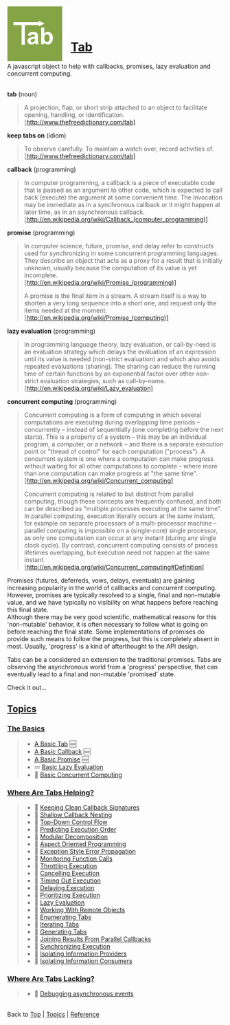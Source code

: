 <a name="top" ></a>

<img src="./img/tab-logo128.png" alt="Tab logo" align="left" style="float:left;" /><img src="./img/1x1.png" align="left" style="float:left;" height="128" width="20" /><img src="./img/1x1.png" height="1" width="20" style="margin-top:35px;" />
# [Tab][top]
A javascript object to help with callbacks, promises, lazy evaluation and concurrent computing.
<br />
<br />

**tab** (noun)
> A projection, flap, or short strip attached to an object to facilitate opening, handling, or identification. <br /> [http://www.thefreedictionary.com/tab]

**keep tabs on** (idiom)
> To observe carefully.  To maintain a watch over, record activities of. <br /> [http://www.thefreedictionary.com/tab]

**callback** (programming)
> In computer programming, a callback is a piece of executable code that is passed as an argument to other code, which is expected to call back (execute) the argument at some convenient time. The invocation may be immediate as in a synchronous callback or it might happen at later time, as in an asynchronous callback. <br /> [http://en.wikipedia.org/wiki/Callback_(computer_programming)]

**promise** (programming)
> In computer science, future, promise, and delay refer to constructs used for synchronizing in some concurrent programming languages. They describe an object that acts as a proxy for a result that is initially unknown, usually because the computation of its value is yet incomplete. <br /> [http://en.wikipedia.org/wiki/Promise_(programming)]
>
> A promise is the final item in a stream. A stream itself is a way to shorten a very long sequence into a short one, and request only the items needed at the moment. <br /> [http://en.wikipedia.org/wiki/Promise_(computing)]

**lazy evaluation** (programming)
> In programming language theory, lazy evaluation, or call-by-need is an evaluation strategy which delays the evaluation of an expression until its value is needed (non-strict evaluation) and which also avoids repeated evaluations (sharing). The sharing can reduce the running time of certain functions by an exponential factor over other non-strict evaluation strategies, such as call-by-name. <br /> [http://en.wikipedia.org/wiki/Lazy_evaluation]

**concurrent computing** (programming)
>Concurrent computing is a form of computing in which several computations are executing during overlapping time periods – concurrently – instead of sequentially (one completing before the next starts). This is a property of a system – this may be an individual program, a computer, or a network – and there is a separate execution point or "thread of control" for each computation ("process"). A concurrent system is one where a computation can make progress without waiting for all other computations to complete – where more than one computation can make progress at "the same time". <br /> [http://en.wikipedia.org/wiki/Concurrent_computing]
>
> Concurrent computing is related to but distinct from parallel computing, though these concepts are frequently confused, and both can be described as "multiple processes executing at the same time". In parallel computing, execution literally occurs at the same instant, for example on separate processors of a multi-processor machine – parallel computing is impossible on a (single-core) single processor, as only one computation can occur at any instant (during any single clock cycle). By contrast, concurrent computing consists of process lifetimes overlapping, but execution need not happen at the same instant. <br /> [http://en.wikipedia.org/wiki/Concurrent_computing#Definition]



Promises (futures, deferreds, vows, delays, eventuals) are gaining increasing popularity in the world of callbacks and concurrent computing.  However, promises are typically resolved to a single, final and non-mutable value, and we have typically no visibility on what happens before reaching this final state.  
Although there may be very good scientific, mathematical reasons for this 'non-mutable' behavior, it is often necessary to follow what is going on before reaching the final state.  Some implementations of promises do provide such means to follow the progress, but this is completely absent in most.  Usually, 'progress' is a kind of afterthought to the API design.

Tabs can be a considered an extension to the traditional promises.  Tabs are observing the asynchronous world from a 'progress' perspective, that can eventually lead to a final and non-mutable 'promised' state.

Check it out...

## [Topics][topics]

### [The Basics][topic-the-basics]
> * [A Basic Tab][topic-a-basic-tab] :new:
> * [A Basic Callback][topic-a-basic-callback] :new:
> * [A Basic Promise][topic-a-basic-promise] :new:
> * :zzz: [ Basic Lazy Evaluation][topic-basic-lazy-evaluation]
> * :construction: [ Basic Concurrent Computing][topic-basic-concurrent-computing]

### [Where Are Tabs Helping?][topic-where-are-tabs-helping]
> * :thought_balloon: [ Keeping Clean Callback Signatures][topic-keeping-clean-callback-signatures]
> * :thought_balloon: [ Shallow Callback Nesting][topic-shallow-callback-nesting]
> * :thought_balloon: [ Top-Down Control Flow][topic-top-down-control-flow]
> * :thought_balloon: [ Predicting Execution Order][topic-predicting-execution-order]
> * :thought_balloon: [ Modular Decomposition][topic-modular-decomposition]
> * :thought_balloon: [ Aspect Oriented Programming][topic-aspect-oriented-programming]
> * :thought_balloon: [ Exception Style Error Propagation][topic-exception-style-error-propagation]
> * :thought_balloon: [ Monitoring Function Calls][topic-monitoring-function-calls]
> * :thought_balloon: [ Throttling Execution][topic-throttling-execution]
> * :thought_balloon: [ Cancelling Execution][topic-cancelling-execution]
> * :thought_balloon: [ Timing Out Execution][topic-timing-out-execution]
> * :thought_balloon: [ Delaying Execution][topic-delaying-execution]
> * :thought_balloon: [ Prioritizing Execution][topic-prioritizing-execution]
> * :thought_balloon: [ Lazy Evaluation][topic-lazy-evaluation]
> * :thought_balloon: [ Working With Remote Objects][topic-working-with-remote-objects]
> * :thought_balloon: [ Enumerating Tabs][topic-enumerating-tabs]
> * :thought_balloon: [ Iterating Tabs][topic-iterating-tabs]
> * :thought_balloon: [ Generating Tabs][topic-generating-tabs]
> * :thought_balloon: [ Joining Results From Parallel Callbacks][topic-joining-results-from-parallel-execution]
> * :thought_balloon: [ Synchronizing Execution][topic-synchronizing-execution]
> * :thought_balloon: [ Isolating Information Providers][topic-isolating-information-providers]
> * :thought_balloon: [ Isolating Information Consumers][topic-isolating-information-consumers]

### [Where Are Tabs Lacking?][topic-where-are-tabs-lacking]
> * :thought_balloon: [ Debugging asynchronous events][topic-debugging-asynchronous-events]



<br /> Back to [Top] | [Topics] | [Reference] <br />





[top]:       #top                        "back to the top of this page"
[topics]:    #topics                     "back to the 'Topics' section"
[reference]: /doc/reference.md#reference "back to the 'Reference' section"

[topic-the-basics]:                              #the-basics                                                "more topics under 'The Basics'"
[topic-where-are-tabs-helping]:                  #where-are-tabs-helping                                    "more topics under 'Where Are Tabs Helping'"
[topic-where-are-tabs-lacking]:                  #where-are-tabs-lacking                                    "more topics under 'Where Are Tabs Lacking'"

[topic-a-basic-tab]:                             /doc/topics/a-basic-tab.md#top                             "A Basic Tab - creating and using a basic Tab object."
[topic-a-basic-callback]:                        /doc/topics/a-basic-callback.md#top                        "A Basic Callback - using a Tab object to handle callbacks."
[topic-a-basic-promise]:                         /doc/topics/a-basic-promise.md#top                         "A Basic Promise - using a Tab object as a promise."
[topic-basic-lazy-evaluation]:                   /doc/topics/basic-lazy-evaluation.md#top                   "!!! thinking hard !!!"
[topic-basic-concurrent-computing]:              /doc/topics/basic-concurrent-computing.md#top              "!!! coming soon !!!"

[topic-keeping-clean-callback-signatures]:       /doc/topics/keeping-clean-callback-signatures.md#top       "!!! having some vague ideas !!!"
[topic-shallow-callback-nesting]:                /doc/topics/shallow-callback-nesting.md#top                "!!! having some vague ideas !!!"
[topic-top-down-control-flow]:                   /doc/topics/top-down-control-flow.md#top                   "!!! having some vague ideas !!!"
[topic-predicting-execution-order]:              /doc/topics/predicting-execution-order.md#top              "!!! having some vague ideas !!!"
[topic-modular-decomposition]:                   /doc/topics/modular-decomposition.md#top                   "!!! having some vague ideas !!!"
[topic-aspect-oriented-programming]:             /doc/topics/aspect-oriented-programming].md#top            "!!! having some vague ideas !!!"
[topic-exception-style-error-propagation]:       /doc/topics/exception-style-error-propagation.md#top       "!!! having some vague ideas !!!"
[topic-monitoring-function-calls]:               /doc/topics/monitoring-function-calls.md#top               "!!! having some vague ideas !!!"
[topic-throttling-execution]:                    /doc/topics/throttling-execution.md#top                    "!!! having some vague ideas !!!"
[topic-cancelling-execution]:                    /doc/topics/cancelling-execution.md#top                    "!!! having some vague ideas !!!"
[topic-timing-out-execution]:                    /doc/topics/timing-out-execution.md#top                    "!!! having some vague ideas !!!"
[topic-delaying-execution]:                      /doc/topics/delaying-execution.md#top                      "!!! having some vague ideas !!!"
[topic-prioritizing-execution]:                  /doc/topics/prioritizing-execution.md#top                  "!!! having some vague ideas !!!"
[topic-lazy-evaluation]:                         /doc/topics/lazy-evaluation.md#top                         "!!! having some vague ideas !!!"
[topic-working-with-remote-objects]:             /doc/topics/working-with-remote-objects.md#top             "!!! having some vague ideas !!!"
[topic-enumerating-tabs]:                        /doc/topics/enumerating-tabs.md#top                        "!!! having some vague ideas !!!"
[topic-iterating-tabs]:                          /doc/topics/iterating-tabs.md#top                          "!!! having some vague ideas !!!"
[topic-generating-tabs]:                         /doc/topics/generating-tabs.md#top                         "!!! having some vague ideas !!!"
[topic-joining-results-from-parallel-execution]: /doc/topics/joining-results-from-parallel-execution.md#top "!!! having some vague ideas !!!"
[topic-synchronizing-execution]:                 /doc/topics/synchronizing-execution.md#top                 "!!! having some vague ideas !!!"
[topic-isolating-information-providers]:         /doc/topics/isolating-information-providers.md#top         "!!! having some vague ideas !!!"
[topic-isolating-information-consumers]:         /doc/topics/isolating-information-consumers.md#top         "!!! having some vague ideas !!!"

[topic-debugging-asynchronous-events]:           /doc/topics/debugging-asynchronous-events.md#top           "!!! having some vague ideas !!!"

